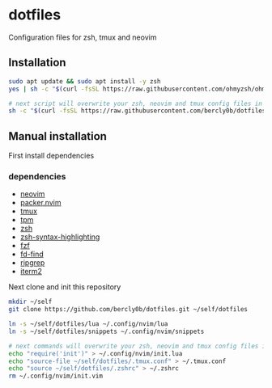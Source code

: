 # dotfiles

Configuration files for zsh, tmux and neovim

## Installation
```bash
sudo apt update && sudo apt install -y zsh
yes | sh -c "$(curl -fsSL https://raw.githubusercontent.com/ohmyzsh/ohmyzsh/master/tools/install.sh)"

# next script will overwrite your zsh, neovim and tmux config files in home dir. be careful
sh -c "$(curl -fsSL https://raw.githubusercontent.com/bercly0b/dotfiles/master/init-env.sh)"
```

## Manual installation

First install dependencies

### dependencies
- [neovim](https://neovim.io/)
- [packer.nvim](https://github.com/wbthomason/packer.nvim)
- [tmux](https://github.com/tmux/tmux)
- [tpm](https://github.com/tmux-plugins/tpm)
- [zsh](https://ohmyz.sh/)
- [zsh-syntax-highlighting](https://github.com/zsh-users/zsh-syntax-highlighting/blob/master/INSTALL.md)
- [fzf](https://github.com/junegunn/fzf)
- [fd-find](https://github.com/sharkdp/fd)
- [ripgrep](https://github.com/BurntSushi/ripgrep)
- [iterm2](https://iterm2.com/)

Next clone and init this repository

```bash
mkdir ~/self
git clone https://github.com/bercly0b/dotfiles.git ~/self/dotfiles

ln -s ~/self/dotfiles/lua ~/.config/nvim/lua
ln -s ~/self/dotfiles/snippets ~/.config/nvim/snippets

# next commands will overwrite your zsh, neovim and tmux config files in home dir. be careful
echo "require('init')" > ~/.config/nvim/init.lua
echo "source-file ~/self/dotfiles/.tmux.conf" > ~/.tmux.conf
echo "source ~/self/dotfiles/.zshrc" > ~/.zshrc
rm ~/.config/nvim/init.vim
```
